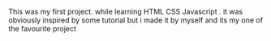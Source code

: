 This was my first project. while learning HTML CSS Javascript . it was obviously inspired by some tutorial but i made it by myself and its my one of the favourite project
